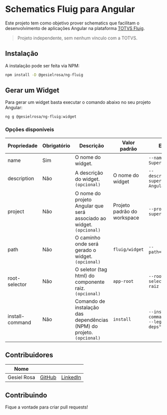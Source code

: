 # Schematics Fluig para Angular

Este projeto tem como objetivo prover schematics que facilitam o desenvolvimento de aplicações Angular na plataforma
[TOTVS Fluig](https://www.totvs.com/fluig/).

> Projeto independente, sem nenhum vínculo com a TOTVS.

## Instalação

A instalação pode ser feita via NPM:

```bash
npm install -D @gesielrosa/ng-fluig
```

## Gerar um Widget

Para gerar um widget basta executar o comando abaixo no seu projeto Angular:

```bash
ng g @gesielrosa/ng-fluig:widget
```

### Opções disponíveis

| Propriedade     | Obrigatório | Descrição                                                             | Valor padrão                | Exemplo                                          |
|-----------------|-------------|-----------------------------------------------------------------------|-----------------------------|--------------------------------------------------|
| name            | Sim         | O nome do widget.                                                     |                             | `--name="Meu Super Projeto"`                     |
| description     | Não         | A descrição do widget. `(opcional)`                                   | O nome do widget            | `--description="Um super projeto Angular"`       |
| project         | Não         | O nome do projeto Angular que será associado ao widget. `(opcional)`  | Projeto padrão do workspace | `--project=app-super-projeto`                    |
| path            | Não         | O caminho onde será gerado o widget. `(opcional)`                     | `fluig/widget`              | `--path=libs/widget`                             |
| root-selector   | Não         | O seletor (tag html) do componente raiz. `(opcional)`                 | `app-root`                  | `--root-selector=app-raiz`                       |
| install-command | Não         | Comando de instalação das dependências (NPM) do projeto. `(opcional)` | `install`                   | `--install-command="install --legacy-peer-deps"` |

## Contribuidores

| Nome        |                                         |                                                     |
|-------------|-----------------------------------------|-----------------------------------------------------|
| Gesiel Rosa | [GitHub](https://github.com/gesielrosa) | [LinkedIn](https://www.linkedin.com/in/gesielrosa/) |

## Contribuindo

Fique a vontade para criar pull requests!
